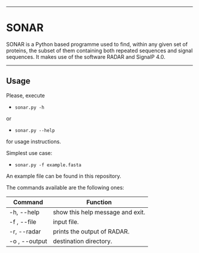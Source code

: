 ----
# SONAR
 
SONAR is a Python based programme used to find, within any given set of proteins, the subset of them containing both repeated sequences and signal sequences. It makes use of the software RADAR and SignalP 4.0.  

----
## Usage  
  
Please, execute  

 * `sonar.py -h`  
 
or  
 * `sonar.py --help`  
 
for usage instructions.  
  
Simplest use case:  

 * `sonar.py -f example.fasta`  

An example file can be found in this repository.
  
The commands available are the following ones:  

| Command       | Function                         |
|---------------|----------------------------------|
| -h, --help    | show this help message and exit. |
| -f , --file   | input file.                      |
| -r, --radar   | prints the output of RADAR.      |
| -o , --output | destination directory.           |

